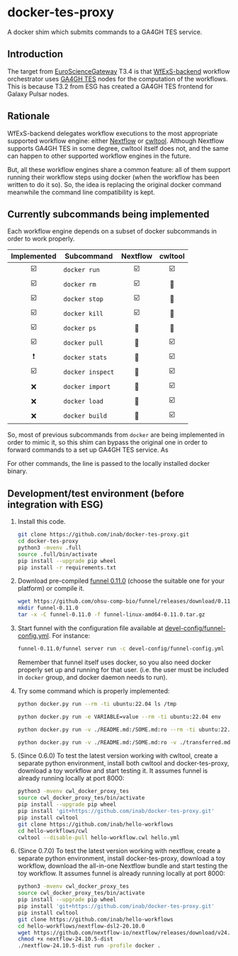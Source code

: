 # docker-tes-proxy

A docker shim which submits commands to a GA4GH TES service.

## Introduction

The target from [EuroScienceGateway](https://galaxyproject.org/projects/esg/) T3.4
is that [WfExS-backend](https://github.com/inab/WfExS-backend) workflow
orchestrator uses [GA4GH TES](https://ga4gh.github.io/task-execution-schemas/docs/)
nodes for the computation of the
workflows. This is because T3.2 from ESG has created a GA4GH TES frontend
for Galaxy Pulsar nodes.

## Rationale
WfExS-backend delegates workflow executions to the most appropriate 
supported workflow engine: either [Nextflow](https://www.nextflow.io)
or [cwltool](https://cwltool.readthedocs.io). Although Nextflow supports
GA4GH TES in some degree, cwltool itself does not, and the same can happen
to other supported workflow engines in the future.

But, all these workflow engines share a common feature: all of them support
running their workflow steps using docker (when the workflow has been written
to do it so). So, the idea is replacing the original docker command
meanwhile the command line compatibility is kept.

## Currently subcommands being implemented

Each workflow engine depends on a subset of docker subcommands in order
to work properly.

| Implemented | Subcommand | Nextflow | cwltool |
|:-----------:|------------|:--------:|:-------:|
| :ballot_box_with_check: | `docker run` | :ballot_box_with_check: | :ballot_box_with_check: |
| :ballot_box_with_check: | `docker rm` | :ballot_box_with_check: | :black_square_button: |
| :ballot_box_with_check: | `docker stop` | :ballot_box_with_check: | :black_square_button: |
| :ballot_box_with_check: | `docker kill` | :ballot_box_with_check: | :black_square_button: |
| :ballot_box_with_check: | `docker ps` | :black_square_button: | :black_square_button: |
| :ballot_box_with_check: | `docker pull` | :black_square_button: | :ballot_box_with_check: |
| :heavy_exclamation_mark: | `docker stats` | :black_square_button: | :ballot_box_with_check: |
| :ballot_box_with_check: | `docker inspect` | :black_square_button: | :ballot_box_with_check: |
| :x: | `docker import` | :black_square_button: | :ballot_box_with_check: |
| :x: | `docker load` | :black_square_button: | :ballot_box_with_check: |
| :x: | `docker build` | :black_square_button: | :ballot_box_with_check: |

So, most of previous subcommands from `docker` are being implemented in order to mimic it,
so this shim can bypass the original one in order to forward commands
to a set up GA4GH TES service. As 

For other commands, the line is passed to the locally installed docker binary.

## Development/test environment (before integration with ESG)

1. Install this code.
   
   ```bash
   git clone https://github.com/inab/docker-tes-proxy.git
   cd docker-tes-proxy
   python3 -mvenv .full
   source .full/bin/activate
   pip install --upgrade pip wheel
   pip install -r requirements.txt
   ```

2. Download pre-compiled [funnel 0.11.0](https://github.com/ohsu-comp-bio/funnel/releases/tag/0.11.0)
   (choose the suitable one for your platform) or compile it.
   
   ```bash
   wget https://github.com/ohsu-comp-bio/funnel/releases/download/0.11.0/funnel-linux-amd64-0.11.0.tar.gz
   mkdir funnel-0.11.0
   tar -x -C funnel-0.11.0 -f funnel-linux-amd64-0.11.0.tar.gz
   ```
   
3. Start funnel with the configuration file available at [devel-config/funnel-config.yml](devel-config/funnel-config.yml).
   For instance:
   
   ```bash
   funnel-0.11.0/funnel server run -c devel-config/funnel-config.yml
   ```
   
   Remember that funnel itself uses docker, so you also need docker properly set up and running for that user.
   (i.e. the user must be included in `docker` group, and docker daemon needs to run).
   
4. Try some command which is properly implemented:
   
   ```bash
   python docker.py run --rm -ti ubuntu:22.04 ls /tmp
   ```

   ```bash
   python docker.py run -e VARIABLE=value --rm -ti ubuntu:22.04 env
   ```

   ```bash
   python docker.py run -v ./README.md:/SOME.md:ro --rm -ti ubuntu:22.04 md5sum /SOME.md
   ```

   ```bash
   python docker.py run -v ./README.md:/SOME.md:ro -v ./transferred.md:/tmp/OTHER.md --rm -ti ubuntu:22.04 cp /SOME.md /tmp/OTHER.md
   ```

5. (Since 0.6.0) To test the latest version working with cwltool, create a separate python environment, install both cwltool and docker-tes-proxy, download a toy workflow and start testing it.
It assumes funnel is already running locally at port 8000:

   ```bash
   python3 -mvenv cwl_docker_proxy_tes
   source cwl_docker_proxy_tes/bin/activate
   pip install --upgrade pip wheel
   pip install 'git+https://github.com/inab/docker-tes-proxy.git'
   pip install cwltool
   git clone https://github.com/inab/hello-workflows
   cd hello-workflows/cwl
   cwltool --disable-pull hello-workflow.cwl hello.yml
   ```

6. (Since 0.7.0) To test the latest version working with nextflow, create a separate python environment, install docker-tes-proxy, download a toy workflow, download the all-in-one Nextflow bundle and start testing the toy workflow.
It assumes funnel is already running locally at port 8000:

   ```bash
   python3 -mvenv cwl_docker_proxy_tes
   source cwl_docker_proxy_tes/bin/activate
   pip install --upgrade pip wheel
   pip install 'git+https://github.com/inab/docker-tes-proxy.git'
   pip install cwltool
   git clone https://github.com/inab/hello-workflows
   cd hello-workflows/nextflow-dsl2-20.10.0
   wget https://github.com/nextflow-io/nextflow/releases/download/v24.10.5/nextflow-24.10.5-dist
   chmod +x nextflow-24.10.5-dist
   ./nextflow-24.10.5-dist run -profile docker .
   ```
